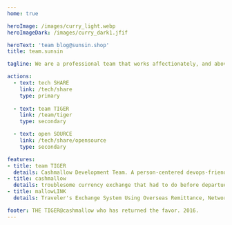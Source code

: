```yaml
---
home: true

heroImage: /images/curry_light.webp
heroImageDark: /images/curry_dark1.jfif

heroText: 'team blog@sunsin.shop'
title: team.sunsin

tagline: We are a professional team that works affectionately, and above all, grows with our colleagues.

actions:
  - text: tech SHARE
    link: /tech/share
    type: primary
  
  - text: team TIGER
    link: /team/tiger
    type: secondary

  - text: open SOURCE
    link: /tech/share/opensource
    type: secondary

features:
- title: team TIGER
  details: Cashmallow Development Team. A person-centered devops-friendly software developer organization that makes and operates more than customers want one step faster than the market.
- title: cashmallow
  details: troublesome currency exchange that had to do before departue. start a reliable trip by using Cashmallow exchange service.
- title: mallowLINK
  details: Traveler's Exchange System Using Overseas Remittance, Network Solution for Financial Institutions

footer: THE TIGER@cashmallow who has returned the favor. 2016.
---
```

